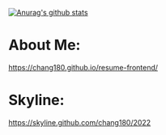 
[![Anurag's github stats](https://github-readme-stats.vercel.app/api?username=chang180&show_icons=true&theme=tokyonight)](https://github.com/anuraghazra/github-readme-stats)

# About Me:
https://chang180.github.io/resume-frontend/

# Skyline:
https://skyline.github.com/chang180/2022
